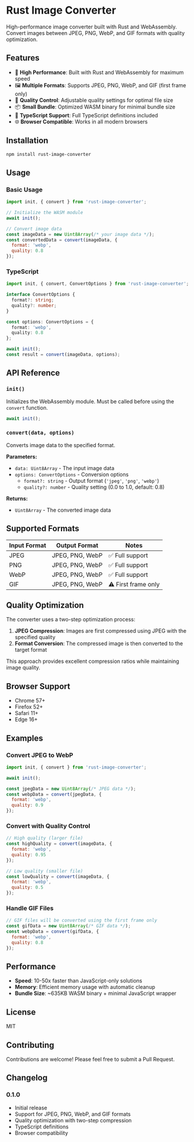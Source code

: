 # Rust Image Converter

High-performance image converter built with Rust and WebAssembly. Convert images between JPEG, PNG, WebP, and GIF formats with quality optimization.

## Features

- 🚀 **High Performance**: Built with Rust and WebAssembly for maximum speed
- 🖼️ **Multiple Formats**: Supports JPEG, PNG, WebP, and GIF (first frame only)
- 🎯 **Quality Control**: Adjustable quality settings for optimal file size
- 📦 **Small Bundle**: Optimized WASM binary for minimal bundle size
- 🔧 **TypeScript Support**: Full TypeScript definitions included
- 🌐 **Browser Compatible**: Works in all modern browsers

## Installation

```bash
npm install rust-image-converter
```

## Usage

### Basic Usage

```javascript
import init, { convert } from 'rust-image-converter';

// Initialize the WASM module
await init();

// Convert image data
const imageData = new Uint8Array(/* your image data */);
const convertedData = convert(imageData, {
  format: 'webp',
  quality: 0.8
});
```

### TypeScript

```typescript
import init, { convert, ConvertOptions } from 'rust-image-converter';

interface ConvertOptions {
  format?: string;
  quality?: number;
}

const options: ConvertOptions = {
  format: 'webp',
  quality: 0.8
};

await init();
const result = convert(imageData, options);
```

## API Reference

### `init()`

Initializes the WebAssembly module. Must be called before using the `convert` function.

```javascript
await init();
```

### `convert(data, options)`

Converts image data to the specified format.

**Parameters:**
- `data: Uint8Array` - The input image data
- `options: ConvertOptions` - Conversion options
  - `format?: string` - Output format (`'jpeg'`, `'png'`, `'webp'`)
  - `quality?: number` - Quality setting (0.0 to 1.0, default: 0.8)

**Returns:**
- `Uint8Array` - The converted image data

## Supported Formats

| Input Format | Output Format | Notes |
|--------------|---------------|-------|
| JPEG | JPEG, PNG, WebP | ✅ Full support |
| PNG | JPEG, PNG, WebP | ✅ Full support |
| WebP | JPEG, PNG, WebP | ✅ Full support |
| GIF | JPEG, PNG, WebP | ⚠️ First frame only |

## Quality Optimization

The converter uses a two-step optimization process:

1. **JPEG Compression**: Images are first compressed using JPEG with the specified quality
2. **Format Conversion**: The compressed image is then converted to the target format

This approach provides excellent compression ratios while maintaining image quality.

## Browser Support

- Chrome 57+
- Firefox 52+
- Safari 11+
- Edge 16+

## Examples

### Convert JPEG to WebP

```javascript
import init, { convert } from 'rust-image-converter';

await init();

const jpegData = new Uint8Array(/* JPEG data */);
const webpData = convert(jpegData, {
  format: 'webp',
  quality: 0.9
});
```

### Convert with Quality Control

```javascript
// High quality (larger file)
const highQuality = convert(imageData, {
  format: 'webp',
  quality: 0.95
});

// Low quality (smaller file)
const lowQuality = convert(imageData, {
  format: 'webp',
  quality: 0.5
});
```

### Handle GIF Files

```javascript
// GIF files will be converted using the first frame only
const gifData = new Uint8Array(/* GIF data */);
const webpData = convert(gifData, {
  format: 'webp',
  quality: 0.8
});
```

## Performance

- **Speed**: 10-50x faster than JavaScript-only solutions
- **Memory**: Efficient memory usage with automatic cleanup
- **Bundle Size**: ~635KB WASM binary + minimal JavaScript wrapper

## License

MIT

## Contributing

Contributions are welcome! Please feel free to submit a Pull Request.

## Changelog

### 0.1.0
- Initial release
- Support for JPEG, PNG, WebP, and GIF formats
- Quality optimization with two-step compression
- TypeScript definitions
- Browser compatibility
